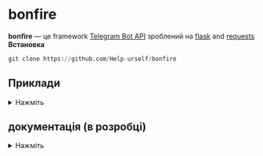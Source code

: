 # bonfire




**bonfire** — це framework [Telegram Bot API](https://core.telegram.org/bots/api) зроблений на [flask](https://flask.palletsprojects.com/en/2.2.x/ ) and [requests](https://requests.readthedocs.io/en/latest/) <br>
**Встановка**
```python 
git clone https://github.com/Help-urself/bonfire
```


## Приклади
<details>
  <summary> Нажміть </summary>


**Встанока веб-перехвадчика**
- встановлюємо [ngrok](https://ngrok.com/) та запускаємо сервер по інструкції на сайті .
- та налаштовуємо webhook `https://api.telegram.org/botTOKEN/setWebhook?url=you url ngrok/hosting url`

### легкий [`send_message`](https://core.telegram.org/method/messages.sendMessage) запрос

```python
import os
import sys
sys.path.append(os.path.abspath('ваш путь к папці bonfire'))
import Bot
from Bot import Bots,edit_message,commands,run
from flask import Flask
from method import *
import time
from flask import request,Response
import requests
app = Flask(__name__)
bot=Bots("TOKEN")#налаштовуемо токен

@commands(app)#ця функція може бути лиш одна
def main():#назва функції не відіграє ролі,вона може бути люба 
 try:
    message=request.get_json()#отримуемо повідомлення
    chat_id,text,message_id,message_author_username,message_author_id,message_author_is_bot,message_author_first_name,message_author_language_code,message_date=parse_message(message=message)#важлива складова,не міняйте цей порядок,інакше код не буде працювати 
    if text == "/start": #ловимо комманду /start
        send_message(bot=bot,chat_id=chat_id,text=f'hello @{message_author_username}!')#відправляемо повідомлення 
 except Exception as error:
     print(error)
 return Response('OK', status=200)#повертаемо статус Post - (POST/ 200 OK)

if __name__ == '__main__':
       run(app)#app.run(port=8080,host="0.0.0.0",debug=True)
```
  </details>
  
## документація (в розробці)
<details>
  <summary> Нажміть </summary>
  
  
### Функції 

**send_message**
  
```python 
def send_message(bot,chat_id,text):
  ```
  -**bot** - Функція де в вас знаходиться TOKEN<br>
  -**chat_id** - Ви можете використовувати метод chat_id або своє айді<br>
  -**text** - Ваш Текст для повідомлення<br>
  -**parse_mode**(Не обов'язково) - parse mode для HTML
  <details>
  <summary> Приклад </summary>
    
```python 
#без parse_mode
send_message(bot=bot,chat_id=chat_id,text=f'Привіт Друже! :)')
#з parse_mode
send_message(bot=bot,chat_id=chat_id,text=f'<b>Привіт друже :)<b>',parse_mode='HTML') #виділить текст жирним курсивом 
  ```
    
   </details>
    <br>
    <br>
    
 **reply_message**
  
```python 
def reply_message(bot,chat_id,msg_id,text,parse_mode):
  ```
  -**bot** - Функція де в вас знаходиться TOKEN<br>
  -**chat_id** - Ви можете використовувати метод chat_id або своє айді чату<br>
  -**text** - Ваш Текст для повідомлення<br>
  -**parse_mode**(Не обов'язково) - parse mode для HTML<br>
  -**msg_id** - Ви можете використовувати метод message_id Або свое айді повідомлення<br>
  -**parse_mode**(	Optional ) - parse mode in HTML (optional)
  <details>
  <summary> Приклад </summary>
    
```python 
#без parse_mode
reply_message(bot,msg_id=message_id,chat_id=chat_id,text="відповідь ._.")
#with parse_mode
reply_message(bot,msg_id=message_id,chat_id=chat_id,text="<b>відповідь жирним шрифтом .-.</b>",parse_mode="HTML")#робимо текст жирним шрифтом 
  ```
    
   </details>
    <br>
    <br>

**send_sticker**
```python 
def send_sticker(bot,chat_id,sticker):
  ```
   -**bot** - Функція де в вас знаходиться TOKEN<br>
  -**chat_id** - Ви можете використовувати метод chat_id або своє айді чату<br>
  -**sticker** - унікальний токен стікеру,ви можете його взяти у [idstickerbot](https://t.me/idstickerbot)<br>

  <details>
  <summary> Приклад </summary>
    
```python 
send_sticker(bot,chat_id=chat_id,sticker="CAACAgIAAxkBAAEGdwNjd-IwPaLBzeqJW1DJvDLGnYOJpwACQBMAAvZDSUjqTxpxhtdlhisE")#стікер з котиком :)
  ```
    
   </details>
   <br>
   <br>
   
**delete_message**
```python 
def delete_message(bot,chat_id,msg_id):
  ```
  -**bot** - Функція де в вас знаходиться TOKEN<br>
  -**chat_id** - Ви можете використовувати метод chat_id або своє айді чату<br>
  -**msg_id** - Ви можете використовувати метод message_id (але тоді повідомлення користувача буде видалятися або у лічних повідомленнях,або у групах де у бота е на не права) чи встановити свое айді Повідомлення <br>


  <details>
  <summary> Приклад </summary>
    
```python 

delete_message(bot,msg_id=message_id,chat_id=chat_id) 

  ```
    
   </details>
    
    
  
    
    
  
  
  



